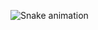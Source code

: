 ![Snake animation](https://github.com/BrenndonCJ/brenndoncj/blob/output/github-contribution-grid-snake.svg)
